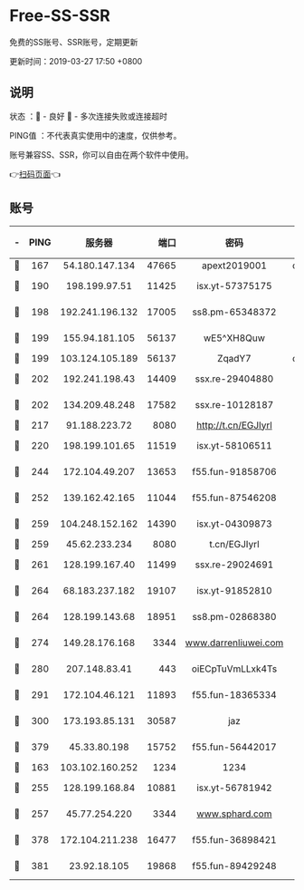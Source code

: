 # Free-SS-SSR

免费的SS账号、SSR账号，定期更新

更新时间：2019-03-27 17:50 +0800

## 说明

状态     ：🙂 - 良好 🙁 - 多次连接失败或连接超时

PING值   ：不代表真实使用中的速度，仅供参考。

账号兼容SS、SSR，你可以自由在两个软件中使用。

👉[扫码页面](https://liesauer.github.io/Free-SS-SSR/)👈

## 账号

|-|PING|服务器|端口|密码|加密方式|区域|
|:----:|:----:|:-----:|-----:|:----:|:----:|:----:|
|🙂|167|54.180.147.134|47665|apext2019001|chacha20|KR|
|🙂|190|198.199.97.51|11425|isx.yt-57375175|aes-256-cfb|US|
|🙂|198|192.241.196.132|17005|ss8.pm-65348372|aes-256-cfb|US|
|🙂|199|155.94.181.105|56137|wE5^XH8Quw|aes-256-cfb|US|
|🙂|199|103.124.105.189|56137|ZqadY7|chacha20|US|
|🙂|202|192.241.198.43|14409|ssx.re-29404880|aes-256-cfb|US|
|🙂|202|134.209.48.248|17582|ssx.re-10128187|aes-256-cfb|US|
|🙂|217|91.188.223.72|8080|http://t.cn/EGJIyrl|rc4-md5|RU|
|🙂|220|198.199.101.65|11519|isx.yt-58106511|aes-256-cfb|US|
|🙂|244|172.104.49.207|13653|f55.fun-91858706|aes-256-cfb|SG|
|🙂|252|139.162.42.165|11044|f55.fun-87546208|aes-256-cfb|SG|
|🙂|259|104.248.152.162|14390|isx.yt-04309873|aes-256-cfb|SG|
|🙂|259|45.62.233.234|8080|t.cn/EGJIyrl|rc4-md5|CA|
|🙂|261|128.199.167.40|11499|ssx.re-29024691|aes-256-cfb|SG|
|🙂|264|68.183.237.182|19107|isx.yt-91852810|aes-256-cfb|SG|
|🙂|264|128.199.143.68|18951|ss8.pm-02868380|aes-256-cfb|SG|
|🙂|274|149.28.176.168|3344|www.darrenliuwei.com|aes-256-cfb|AU|
|🙂|280|207.148.83.41|443|oiECpTuVmLLxk4Ts|aes-256-cfb|AU|
|🙂|291|172.104.46.121|11893|f55.fun-18365334|aes-256-cfb|SG|
|🙂|300|173.193.85.131|30587|jaz|aes-256-cfb|US|
|🙂|379|45.33.80.198|15752|f55.fun-56442017|aes-256-cfb|US|
|🙂|163|103.102.160.252|1234|1234|rc4-md5|JP|
|🙂|255|128.199.168.84|10881|isx.yt-56781942|aes-256-cfb|SG|
|🙂|257|45.77.254.220|3344|www.sphard.com|aes-256-cfb|SG|
|🙂|378|172.104.211.238|16477|f55.fun-36898421|aes-256-cfb|US|
|🙂|381|23.92.18.105|19868|f55.fun-89429248|aes-256-cfb|US|
